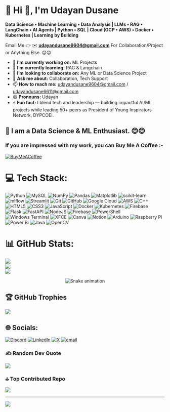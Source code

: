 # 💫 Hi 👋, I'm Udayan Dusane
**Data Science • Machine Learning • Data Analysis | LLMs • RAG • LangChain • AI Agents | Python • SQL | Cloud (GCP • AWS) • Docker • Kubernetes | Learning by Building**

Email Me 👉 ✉️ **udayandusane9604@gmail.com** For Collaboration/Project or Anything Else. 😊😊

- 🔭 **I’m currently working on:** ML Projects
- 🌱 **I’m currently learning:** RAG & Langchain
- 👯 **I’m looking to collaborate on:** Any ML or Data Science Project
- 💬 **Ask me about:** Collaboration, Tech Support
- 📫 **How to reach me:** udayandusane9604@gmail.com / udayandusane6611@gmail.com
- 😄 **Pronouns:** Udayan
- ⚡ **Fun fact:** I blend tech and leadership — building impactful AI/ML projects while leading 50+ peers as President of Young Inspirators Network, DYPCOEI.

## 🔗 I am a Data Science & ML Enthusiast. 😊😊
### If you are impressed with my work, you can Buy Me A Coffee :- 
  [![BuyMeACoffee](https://img.shields.io/badge/Buy%20Me%20a%20Coffee-ffdd00?style=for-the-badge&logo=buy-me-a-coffee&logoColor=black)](https://buymeacoffee.com/Udayan9604) 

# 💻 Tech Stack:
![Python](https://img.shields.io/badge/python-3670A0?style=plastic&logo=python&logoColor=ffdd54) ![MySQL](https://img.shields.io/badge/mysql-4479A1.svg?style=plastic&logo=mysql&logoColor=white) ![NumPy](https://img.shields.io/badge/numpy-%23013243.svg?style=plastic&logo=numpy&logoColor=white) ![Pandas](https://img.shields.io/badge/pandas-%23150458.svg?style=plastic&logo=pandas&logoColor=white) ![Matplotlib](https://img.shields.io/badge/Matplotlib-%23ffffff.svg?style=plastic&logo=Matplotlib&logoColor=black) ![scikit-learn](https://img.shields.io/badge/scikit--learn-%23F7931E.svg?style=plastic&logo=scikit-learn&logoColor=white) ![mlflow](https://img.shields.io/badge/mlflow-%23d9ead3.svg?style=plastic&logo=numpy&logoColor=blue) ![Streamlit](https://img.shields.io/badge/Streamlit-%23FE4B4B.svg?style=plastic&logo=streamlit&logoColor=white) ![Git](https://img.shields.io/badge/git-%23F05033.svg?style=plastic&logo=git&logoColor=white) ![GitHub](https://img.shields.io/badge/github-%23121011.svg?style=plastic&logo=github&logoColor=white) ![Google Cloud](https://img.shields.io/badge/GoogleCloud-%234285F4.svg?style=plastic&logo=google-cloud&logoColor=white) ![AWS](https://img.shields.io/badge/AWS-%23FF9900.svg?style=plastic&logo=amazon-aws&logoColor=white) ![C++](https://img.shields.io/badge/c++-%2300599C.svg?style=plastic&logo=c%2B%2B&logoColor=white) ![HTML5](https://img.shields.io/badge/html5-%23E34F26.svg?style=plastic&logo=html5&logoColor=white) ![CSS3](https://img.shields.io/badge/css3-%231572B6.svg?style=plastic&logo=css3&logoColor=white) ![JavaScript](https://img.shields.io/badge/javascript-%23323330.svg?style=plastic&logo=javascript&logoColor=%23F7DF1E) ![Docker](https://img.shields.io/badge/docker-%230db7ed.svg?style=plastic&logo=docker&logoColor=white) ![Kubernetes](https://img.shields.io/badge/kubernetes-%23326ce5.svg?style=plastic&logo=kubernetes&logoColor=white) ![Firebase](https://img.shields.io/badge/firebase-a08021?style=plastic&logo=firebase&logoColor=ffcd34) ![Flask](https://img.shields.io/badge/flask-%23000.svg?style=plastic&logo=flask&logoColor=white) ![FastAPI](https://img.shields.io/badge/FastAPI-005571?style=plastic&logo=fastapi) ![NodeJS](https://img.shields.io/badge/node.js-6DA55F?style=plastic&logo=node.js&logoColor=white) ![Firebase](https://img.shields.io/badge/firebase-%23039BE5.svg?style=plastic&logo=firebase) ![PowerShell](https://img.shields.io/badge/PowerShell-%235391FE.svg?style=plastic&logo=powershell&logoColor=white) ![Windows Terminal](https://img.shields.io/badge/Windows%20Terminal-%234D4D4D.svg?style=plastic&logo=windows-terminal&logoColor=white) ![XFCE](https://img.shields.io/badge/XFCE-%232284F2.svg?style=plastic&logo=xfce&logoColor=white) ![Canva](https://img.shields.io/badge/Canva-%2300C4CC.svg?style=plastic&logo=Canva&logoColor=white) ![Notion](https://img.shields.io/badge/Notion-%23000000.svg?style=plastic&logo=notion&logoColor=white) ![Arduino](https://img.shields.io/badge/-Arduino-00979D?style=plastic&logo=Arduino&logoColor=white) ![Raspberry Pi](https://img.shields.io/badge/-Raspberry_Pi-C51A4A?style=plastic&logo=Raspberry-Pi) ![Power Bi](https://img.shields.io/badge/power_bi-F2C811?style=plastic&logo=powerbi&logoColor=black) ![Java](https://img.shields.io/badge/java-%23ED8B00.svg?style=plastic&logo=openjdk&logoColor=white) ![OpenCV](https://img.shields.io/badge/opencv-%23white.svg?style=plastic&logo=opencv&logoColor=white)

# 📊 GitHub Stats:
![](https://github-readme-stats.vercel.app/api?username=Udayan6611&theme=github_dark&hide_border=false&include_all_commits=true&count_private=true)<br/>
![](https://nirzak-streak-stats.vercel.app/?user=Udayan6611&theme=github_dark&hide_border=false)<br/>
![](https://github-readme-stats.vercel.app/api/top-langs/?username=Udayan6611&theme=github_dark&hide_border=false&include_all_commits=true&count_private=true&layout=compact)
<!-- Snake Game Repo View -->

<div align="center">
  <img src="https://profile-readme-generator.com/assets/snake.svg" alt="Snake animation" />
</div>


## 🏆 GitHub Trophies
![](https://github-profile-trophy.vercel.app/?username=Udayan6611&theme=radical&no-frame=false&no-bg=true&margin-w=4)

## 🌐 Socials:
[![Discord](https://img.shields.io/badge/Discord-%237289DA.svg?logo=discord&logoColor=white)](https://discord.gg/dA6sw8Xg) [![LinkedIn](https://img.shields.io/badge/LinkedIn-%230077B5.svg?logo=linkedin&logoColor=white)](https://linkedin.com/in/udayan-dusane-447612291) [![X](https://img.shields.io/badge/X-black.svg?logo=X&logoColor=white)](https://x.com/Udayan9604) [![email](https://img.shields.io/badge/Email-D14836?logo=gmail&logoColor=white)](mailto:udayandusane9604@gmail.com) 

### ✍️ Random Dev Quote
![](https://quotes-github-readme.vercel.app/api?type=horizontal&theme=radical)

### 🔝 Top Contributed Repo
![](https://github-contributor-stats.vercel.app/api?username=Udayan6611&limit=5&theme=dark&combine_all_yearly_contributions=true)

---
[![](https://visitcount.itsvg.in/api?id=Udayan6611&icon=0&color=0)](https://visitcount.itsvg.in)
